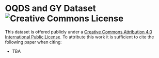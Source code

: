 # OQDS and GY Dataset ![Creative Commons License](https://i.creativecommons.org/l/by/4.0/88x31.png)

This dataset is offered publicly under a [Creative Commons Attribution 4.0 International Public License](https://creativecommons.org/licenses/by/4.0/legalcode). To attribute this work it is sufficient to cite the following paper when citing:

* TBA
